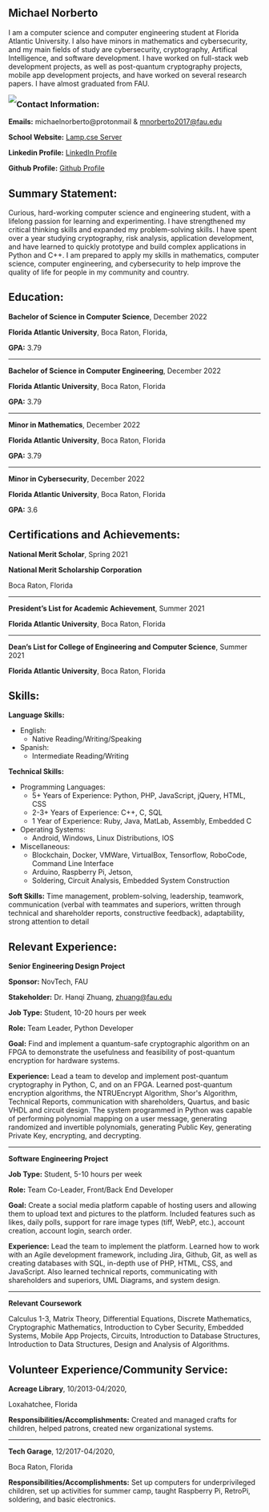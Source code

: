 ## Michael Norberto

I am a computer science and computer engineering student at Florida Atlantic University. I also have minors in mathematics and cybersecurity, and my main fields of study are cybersecurity, cryptography, Artifical Intelligence, and software development. I have worked on full-stack web development projects, as well as post-quantum cryptography projects, mobile app development projects, and have worked on several research papers. I have almost graduated from FAU. 

<img style="float: left;" src="https://user-images.githubusercontent.com/31261275/148721507-e4001973-dfae-46ab-a0b4-5263c9ed94ee.png">

### Contact Information:

**Emails:** michaelnorberto@protonmail & mnorberto2017@fau.edu

**School Website:** [Lamp.cse Server](https://lamp.cse.fau.edu/~mnorberto2017/index.html/)

**Linkedin Profile:** [LinkedIn Profile](https://www.linkedin.com/in/michael-nicholas-norberto-7952b1145/)

**Github Profile:** [Github Profile](https://github.com/MichaelNorberto)

## Summary Statement:

Curious, hard-working computer science and engineering student, with a lifelong passion for learning and experimenting.
I have strengthened my critical thinking skills and expanded my problem-solving skills. I have spent over a year studying
cryptography, risk analysis, application development, and have learned to quickly prototype and build complex
applications in Python and C++. I am prepared to apply my skills in mathematics, computer science, computer
engineering, and cybersecurity to help improve the quality of life for people in my community and country.

## Education:

**Bachelor of Science in Computer Science**, December 2022

**Florida Atlantic University**, Boca Raton, Florida,

**GPA:** 3.79

***

**Bachelor of Science in Computer Engineering**, December 2022

**Florida Atlantic University**, Boca Raton, Florida

**GPA:** 3.79

***

**Minor in Mathematics**, December 2022

**Florida Atlantic University**, Boca Raton, Florida

**GPA:** 3.79

***

**Minor in Cybersecurity**, December 2022

**Florida Atlantic University**, Boca Raton, Florida

**GPA:** 3.6


## Certifications and Achievements:

**National Merit Scholar**, Spring 2021

**National Merit Scholarship Corporation**

Boca Raton, Florida

***

**President’s List for Academic Achievement**, Summer 2021

**Florida Atlantic University**, Boca Raton, Florida

***

**Dean’s List for College of Engineering and Computer Science**, Summer 2021

**Florida Atlantic University**, Boca Raton, Florida


## Skills:
**Language Skills:**
- English:
  - Native Reading/Writing/Speaking
- Spanish:
  - Intermediate Reading/Writing

**Technical Skills:**
- Programming Languages:
  - 5+ Years of Experience: Python, PHP, JavaScript, jQuery, HTML, CSS
  - 2-3+ Years of Experience: C++, C, SQL
  - 1 Year of Experience: Ruby, Java, MatLab, Assembly, Embedded C
- Operating Systems:
  - Android, Windows, Linux Distributions, IOS
- Miscellaneous:
  - Blockchain, Docker, VMWare, VirtualBox, Tensorflow, RoboCode, Command Line Interface
  - Arduino, Raspberry Pi, Jetson,
  - Soldering, Circuit Analysis, Embedded System Construction

**Soft Skills:** Time management, problem-solving, leadership, teamwork, communication (verbal with teammates and
superiors, written through technical and shareholder reports, constructive feedback), adaptability, strong attention to
detail


## Relevant Experience:

**Senior Engineering Design Project**

**Sponsor:** NovTech, FAU

**Stakeholder:** Dr. Hanqi Zhuang, zhuang@fau.edu

**Job Type:** Student, 10-20 hours per week

**Role:** Team Leader, Python Developer

**Goal:** Find and implement a quantum-safe cryptographic algorithm on an FPGA to demonstrate the usefulness and
feasibility of post-quantum encryption for hardware systems.

**Experience:** Lead a team to develop and implement post-quantum cryptography in Python, C, and on an FPGA. Learned
post-quantum encryption algorithms, the NTRUEncrypt Algorithm, Shor's Algorithm, Technical Reports, communication
with shareholders, Quartus, and basic VHDL and circuit design. The system programmed in Python was capable of
performing polynomial mapping on a user message, generating randomized and invertible polynomials, generating Public
Key, generating Private Key, encrypting, and decrypting.

***

**Software Engineering Project**

**Job Type:** Student, 5-10 hours per week

**Role:** Team Co-Leader, Front/Back End Developer

**Goal:** Create a social media platform capable of hosting users and allowing them to upload text and pictures to the
platform. Included features such as likes, daily polls, support for rare image types (tiff, WebP, etc.), account creation,
account login, search order.

**Experience:** Lead the team to implement the platform. Learned how to work with an Agile development framework,
including Jira, Github, Git, as well as creating databases with SQL, in-depth use of PHP, HTML, CSS, and JavaScript. Also
learned technical reports, communicating with shareholders and superiors, UML Diagrams, and system design.

***

**Relevant Coursework**

Calculus 1-3, Matrix Theory, Differential Equations, Discrete Mathematics, Cryptographic Mathematics, Introduction to
Cyber Security, Embedded Systems, Mobile App Projects, Circuits, Introduction to Database Structures, Introduction to
Data Structures, Design and Analysis of Algorithms.

## Volunteer Experience/Community Service:

**Acreage Library**, 10/2013-04/2020,

Loxahatchee, Florida

**Responsibilities/Accomplishments:** Created and managed crafts for children, helped patrons, created new organizational
systems.

***

**Tech Garage**, 12/2017-04/2020,

Boca Raton, Florida

**Responsibilities/Accomplishments:** Set up computers for underprivileged children, set up activities for summer camp,
taught Raspberry Pi, RetroPi, soldering, and basic electronics.
